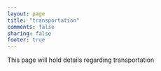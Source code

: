 ```yaml
---
layout: page
title: "transportation"
comments: false
sharing: false
footer: true
---
```

This page will hold details regarding transportation